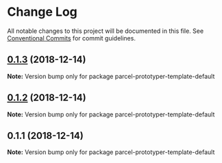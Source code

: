 # Change Log

All notable changes to this project will be documented in this file.
See [Conventional Commits](https://conventionalcommits.org) for commit guidelines.

## [0.1.3](https://github.com/parcel-prototyper/parcel-prototyper/compare/parcel-prototyper-template-default@0.1.2...parcel-prototyper-template-default@0.1.3) (2018-12-14)

**Note:** Version bump only for package parcel-prototyper-template-default





## [0.1.2](https://github.com/parcel-prototyper/parcel-prototyper/compare/parcel-prototyper-template-default@0.1.1...parcel-prototyper-template-default@0.1.2) (2018-12-14)

**Note:** Version bump only for package parcel-prototyper-template-default





## 0.1.1 (2018-12-14)

**Note:** Version bump only for package parcel-prototyper-template-default
